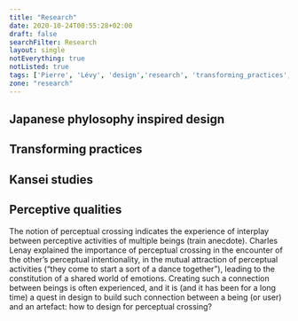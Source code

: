 ```yaml
---
title: "Research"
date: 2020-10-24T00:55:28+02:00
draft: false
searchFilter: Research
layout: single
notEverything: true
notListed: true
tags: ['Pierre', 'Lévy', 'design','research', 'transforming_practices', 'everyday', 'kansei']
zone: "research"
---
```


## Japanese phylosophy inspired design


## Transforming practices


## Kansei studies


## Perceptive qualities
The notion of perceptual crossing indicates the experience of interplay between perceptive activities of multiple beings (train anecdote). Charles Lenay  explained the importance of perceptual crossing in the encounter of the other’s perceptual intentionality, in the mutual attraction of perceptual activities (“they come to start a sort of a dance together”), leading to the constitution of a shared world of emotions. Creating such a connection between beings is often experienced, and it is (and it has been for a long time) a quest in design to build such connection between a being (or user) and an artefact: how to design for perceptual crossing?
